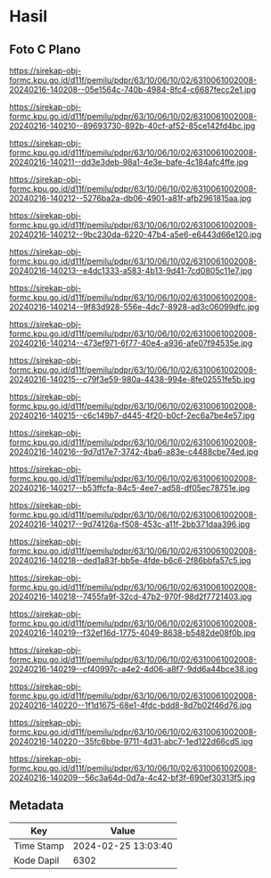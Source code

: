 # Hasil

## Foto C Plano

https://sirekap-obj-formc.kpu.go.id/d11f/pemilu/pdpr/63/10/06/10/02/6310061002008-20240216-140208--05e1564c-740b-4984-8fc4-c6687fecc2e1.jpg

https://sirekap-obj-formc.kpu.go.id/d11f/pemilu/pdpr/63/10/06/10/02/6310061002008-20240216-140210--89693730-892b-40cf-af52-85ce142fd4bc.jpg

https://sirekap-obj-formc.kpu.go.id/d11f/pemilu/pdpr/63/10/06/10/02/6310061002008-20240216-140211--dd3e3deb-98a1-4e3e-bafe-4c184afc4ffe.jpg

https://sirekap-obj-formc.kpu.go.id/d11f/pemilu/pdpr/63/10/06/10/02/6310061002008-20240216-140212--5276ba2a-db06-4901-a81f-afb2961815aa.jpg

https://sirekap-obj-formc.kpu.go.id/d11f/pemilu/pdpr/63/10/06/10/02/6310061002008-20240216-140212--9bc230da-6220-47b4-a5e6-e6443d66e120.jpg

https://sirekap-obj-formc.kpu.go.id/d11f/pemilu/pdpr/63/10/06/10/02/6310061002008-20240216-140213--e4dc1333-a583-4b13-9d41-7cd0805c11e7.jpg

https://sirekap-obj-formc.kpu.go.id/d11f/pemilu/pdpr/63/10/06/10/02/6310061002008-20240216-140214--9f83d928-556e-4dc7-8928-ad3c06099dfc.jpg

https://sirekap-obj-formc.kpu.go.id/d11f/pemilu/pdpr/63/10/06/10/02/6310061002008-20240216-140214--473ef971-6f77-40e4-a936-afe07f94535e.jpg

https://sirekap-obj-formc.kpu.go.id/d11f/pemilu/pdpr/63/10/06/10/02/6310061002008-20240216-140215--c79f3e59-980a-4438-994e-8fe02551fe5b.jpg

https://sirekap-obj-formc.kpu.go.id/d11f/pemilu/pdpr/63/10/06/10/02/6310061002008-20240216-140215--c6c149b7-d445-4f20-b0cf-2ec6a7be4e57.jpg

https://sirekap-obj-formc.kpu.go.id/d11f/pemilu/pdpr/63/10/06/10/02/6310061002008-20240216-140216--9d7d17e7-3742-4ba6-a83e-c4488cbe74ed.jpg

https://sirekap-obj-formc.kpu.go.id/d11f/pemilu/pdpr/63/10/06/10/02/6310061002008-20240216-140217--b53ffcfa-84c5-4ee7-ad58-df05ec78751e.jpg

https://sirekap-obj-formc.kpu.go.id/d11f/pemilu/pdpr/63/10/06/10/02/6310061002008-20240216-140217--9d74126a-f508-453c-a11f-2bb371daa396.jpg

https://sirekap-obj-formc.kpu.go.id/d11f/pemilu/pdpr/63/10/06/10/02/6310061002008-20240216-140218--ded1a83f-bb5e-4fde-b6c6-2f86bbfa57c5.jpg

https://sirekap-obj-formc.kpu.go.id/d11f/pemilu/pdpr/63/10/06/10/02/6310061002008-20240216-140218--7455fa9f-32cd-47b2-970f-98d2f7721403.jpg

https://sirekap-obj-formc.kpu.go.id/d11f/pemilu/pdpr/63/10/06/10/02/6310061002008-20240216-140219--f32ef16d-1775-4049-8638-b5482de08f0b.jpg

https://sirekap-obj-formc.kpu.go.id/d11f/pemilu/pdpr/63/10/06/10/02/6310061002008-20240216-140219--cf40997c-a4e2-4d06-a8f7-9dd6a44bce38.jpg

https://sirekap-obj-formc.kpu.go.id/d11f/pemilu/pdpr/63/10/06/10/02/6310061002008-20240216-140220--1f1d1675-68e1-4fdc-bdd8-8d7b02f46d76.jpg

https://sirekap-obj-formc.kpu.go.id/d11f/pemilu/pdpr/63/10/06/10/02/6310061002008-20240216-140220--35fc6bbe-9711-4d31-abc7-1ed122d66cd5.jpg

https://sirekap-obj-formc.kpu.go.id/d11f/pemilu/pdpr/63/10/06/10/02/6310061002008-20240216-140209--56c3a64d-0d7a-4c42-bf3f-690ef30313f5.jpg


## Metadata

| Key        | Value               |
| ---------- | ------------------- |
| Time Stamp | 2024-02-25 13:03:40 |
| Kode Dapil | 6302                |



